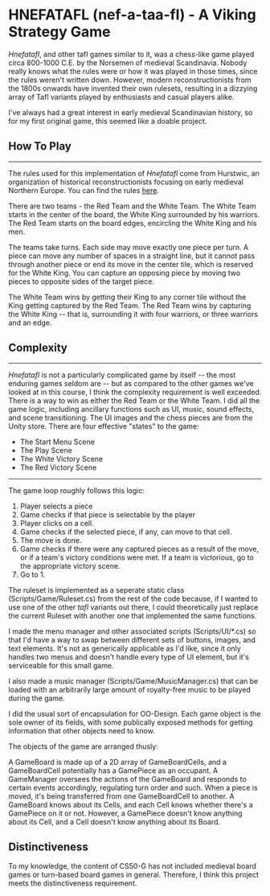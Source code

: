 
# HNEFATAFL (nef-a-taa-fl) - A Viking Strategy Game

*Hnefatafl*, and other tafl games similar to it, was a chess-like game played circa 800-1000 C.E. by the Norsemen of medieval Scandinavia. Nobody really knows
what the rules were or how it was played in those times, since the rules weren't written down. However, modern reconstructionists from the 1800s onwards have invented
their own rulesets, resulting in a dizzying array of Tafl variants played by enthusiasts and casual players alike. 

I've always had a great interest in early medieval Scandinavian history, so for my first original game, this seemed like a doable project. 


## How To Play
----------------
The rules used for this implementation of *Hnefatafl* come from Hurstwic, an organization of historical reconstructionists focusing on early medieval Northern Europe. You can find the rules [here](http://www.hurstwic.com/library/how_to/hnefatafl_hurstwic_rev1a.pdf).

There are two teams - the Red Team and the White Team. The White Team starts in the center of the board, the White King surrounded by his warriors. The Red Team starts on the board edges, encircling the White King and his men. 

The teams take turns. Each side may move exactly one piece per turn. A piece can move any number of spaces in a straight line, but it cannot pass through another piece or end its move in the center tile, which is reserved for the White King. You can capture an opposing piece by moving two pieces to opposite sides of the target piece.

The White Team wins by getting their King to any corner tile without the King getting captured by the Red Team. The Red Team wins by capturing the White King -- that is, surrounding it with four warriors, or three warriors and an edge.

## Complexity
----------
*Hnefatafl* is not a particularly complicated game by itself -- the most enduring games seldom are -- but as compared to the other games we've looked at in this course, I think the complexity requirement is well exceeded. There is a way to win as either the Red Team or the White Team. I did all the game logic, including ancillary functions such as UI, music, sound effects, and scene transitioning. The UI images and the chess pieces are from the Unity store. There are four effective "states" to the game:

- The Start Menu Scene
- The Play Scene
- The White Victory Scene
- The Red Victory Scene

--------------------
The game loop roughly follows this logic:

1. Player selects a piece
2. Game checks if that piece is selectable by the player
3. Player clicks on a cell.
4. Game checks if the selected piece, if any, can move to that cell.
5. The move is done.
6. Game checks if there were any captured pieces as a result of the move, or if a team's victory conditions were met. If a team is victorious, go to the appropriate victory scene.
7. Go to 1.

The ruleset is implemented as a seperate static class (Scripts/Game/Ruleset.cs) from the rest of the code because, if I wanted to use one of the other *tafl* variants out there, I could theoretically just replace the current Ruleset with another one that implemented the same functions.

I made the menu manager and other associated scripts (Scripts/UI/*.cs) so that I'd have a way to swap between different sets of buttons, images, and text elements. It's not as generically applicable as I'd like, since it only handles two menus and doesn't handle every type of UI element, but it's serviceable for this small game.

I also made a music manager (Scripts/Game/MusicManager.cs) that can be loaded with an arbitrarily large amount of royalty-free music to be played during the game. 

I did the usual sort of encapsulation for OO-Design. Each game object is the sole owner of its fields, with some publically exposed methods for getting information that other objects need to know. 

The objects of the game are arranged thusly:

A GameBoard is made up of a 2D array of GameBoardCells, and a GameBoardCell potentially has a GamePiece as an occupant. A GameManager oversees the actions of the GameBoard and responds to certain events accordingly, regulating turn order and such. When a piece is moved, it's being transferred from one GameBoardCell to another. A GameBoard knows about its Cells, and each Cell knows whether there's a GamePiece on it or not. However, a GamePiece doesn't know anything about its Cell, and a Cell doesn't know anything about its Board. 

## Distinctiveness

To my knowledge, the content of CS50-G has not included medieval board games or turn-based board games in general. Therefore, I think this project meets the distinctiveness requirement.